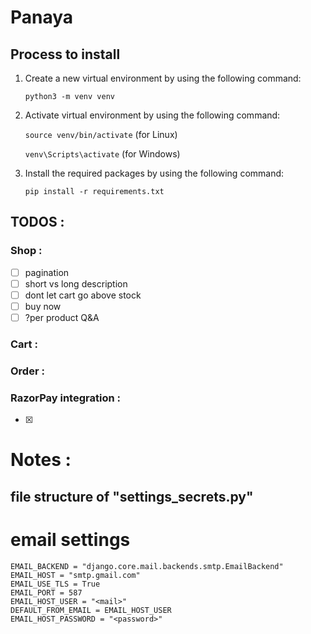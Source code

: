 # Panaya

## Process to install

1. Create a new virtual environment by using the following command:

   `python3 -m venv venv`

2. Activate virtual environment by using the following command:

   `source venv/bin/activate` (for Linux)

   `venv\Scripts\activate` (for Windows)

3. Install the required packages by using the following command:

   `pip install -r requirements.txt`

## TODOS :

### Shop :

- [ ] pagination
- [ ] short vs long description
- [ ] dont let cart go above stock
- [ ] buy now
- [ ] ?per product Q&A

### Cart :

### Order :

### RazorPay integration :

- [X]

# Notes :

## file structure of "settings_secrets.py"

# email settings

```
EMAIL_BACKEND = "django.core.mail.backends.smtp.EmailBackend"
EMAIL_HOST = "smtp.gmail.com"
EMAIL_USE_TLS = True
EMAIL_PORT = 587
EMAIL_HOST_USER = "<mail>"
DEFAULT_FROM_EMAIL = EMAIL_HOST_USER
EMAIL_HOST_PASSWORD = "<password>"
```
